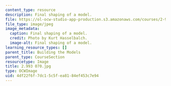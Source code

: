 ```yaml
---
content_type: resource
description: Final shaping of a model.
file: https://ol-ocw-studio-app-production.s3.amazonaws.com/courses/2-993-special-topics-in-mechanical-engineering-the-art-and-science-of-boat-design-january-iap-2007/4df22f6f7dc15c5fea8184ef453c7e94_2993070.jpg
file_type: image/jpeg
image_metadata:
  caption: Final shaping of a model.
  credit: Photo by Kurt Hasselbalch.
  image-alt: Final shaping of a model.
learning_resource_types: []
parent_title: Building the Models
parent_type: CourseSection
resourcetype: Image
title: 2.993 070.jpg
type: OCWImage
uid: 4df22f6f-7dc1-5c5f-ea81-84ef453c7e94
---
```

